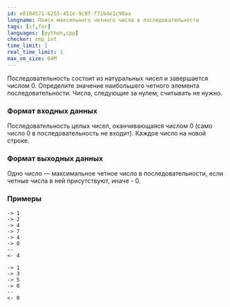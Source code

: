 ```yaml
---
id: e8184571-6255-451e-9c8f-f71b4e1c90aa
longname: Поиск максильного четного числа в последовательности
tags: [if,for]
languages: [python,cpp]
checker: cmp_int
time_limit: 1
real_time_limit: 1
max_vm_size: 64M
---
```



Последовательность состоит из натуральных чисел и завершается числом 0.
Определите значение наибольшего четного элемента последовательности.
Числа, следующие за нулем, считывать не нужно.

### Формат входных данных

Последовательность целых чисел, оканчивающаяся числом 0 (само число 0 в последовательность не входит).
Каждое число на новой строке.

### Формат выходных данных

Одно число — максимальное четное число в последовательности, если четные числа в ней присутствуют, иначе - 0.

### Примеры

```
-> 1
-> 2
-> 4
-> 7
-> 4
-> 0
--
<- 4
```

```
-> 1
-> 3
-> 5
-> 0
--
<- 0
```
